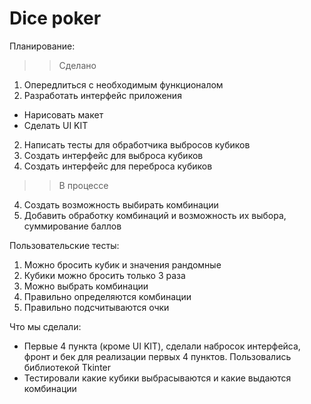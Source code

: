 # Dice poker

Планирование:

>> Сделано
1. Опередлиться с необходимым функционалом
1. Разработать интерфейс приложения
  - Нарисовать макет
  - Сделать UI KIT
2. Написать тесты для обработчика выбросов кубиков
3. Создать интерфейс для выброса кубиков
4. Создать интерфейс для переброса кубиков
>> В процессе
4. Создать возможность выбирать комбинации
5. Добавить обработку комбинаций и возможность их выбора, суммирование баллов

Пользовательские тесты:

1. Можно бросить кубик и значения рандомные
2. Кубики можно бросить только 3 раза
3. Можно выбрать комбинации
4. Правильно определяются комбинации
6. Правильно подсчитываются очки


Что мы сделали:
- Первые 4 пункта (кроме UI KIT), сделали набросок интерфейса, фронт и бек для реализации первых 4 пунктов. Пользовались библиотекой Tkinter
- Тестировали какие кубики выбрасываются и какие выдаются комбинации
